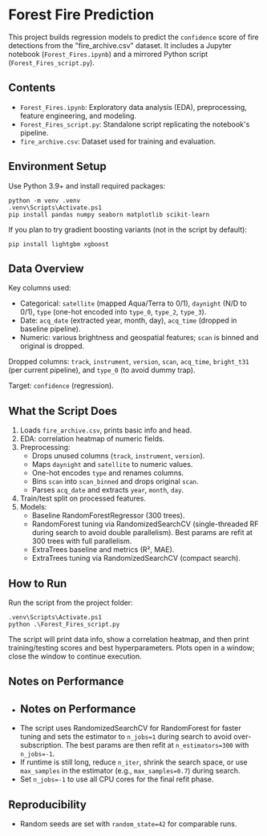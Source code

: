 # Forest Fire Prediction

This project builds regression models to predict the `confidence` score of fire detections from the "fire_archive.csv" dataset. It includes a Jupyter notebook (`Forest_Fires.ipynb`) and a mirrored Python script (`Forest_Fires_script.py`).

## Contents

- `Forest_Fires.ipynb`: Exploratory data analysis (EDA), preprocessing, feature engineering, and modeling.
- `Forest_Fires_script.py`: Standalone script replicating the notebook's pipeline.
- `fire_archive.csv`: Dataset used for training and evaluation.

## Environment Setup

Use Python 3.9+ and install required packages:

```pwsh
python -m venv .venv
.venv\Scripts\Activate.ps1
pip install pandas numpy seaborn matplotlib scikit-learn
```

If you plan to try gradient boosting variants (not in the script by default):

```pwsh
pip install lightgbm xgboost
```

## Data Overview

Key columns used:

- Categorical: `satellite` (mapped Aqua/Terra to 0/1), `daynight` (N/D to 0/1), `type` (one-hot encoded into `type_0`, `type_2`, `type_3`).
- Date: `acq_date` (extracted year, month, day), `acq_time` (dropped in baseline pipeline).
- Numeric: various brightness and geospatial features; `scan` is binned and original is dropped.

Dropped columns: `track`, `instrument`, `version`, `scan`, `acq_time`, `bright_t31` (per current pipeline), and `type_0` (to avoid dummy trap).

Target: `confidence` (regression).

## What the Script Does

1. Loads `fire_archive.csv`, prints basic info and head.
2. EDA: correlation heatmap of numeric fields.
3. Preprocessing:
   - Drops unused columns (`track`, `instrument`, `version`).
   - Maps `daynight` and `satellite` to numeric values.
   - One-hot encodes `type` and renames columns.
   - Bins `scan` into `scan_binned` and drops original `scan`.
   - Parses `acq_date` and extracts `year`, `month`, `day`.
4. Train/test split on processed features.
5. Models:
   - Baseline RandomForestRegressor (300 trees).
   - RandomForest tuning via RandomizedSearchCV (single-threaded RF during search to avoid double parallelism). Best params are refit at 300 trees with full parallelism.
   - ExtraTrees baseline and metrics (R², MAE).
   - ExtraTrees tuning via RandomizedSearchCV (compact search).

## How to Run

Run the script from the project folder:

```pwsh
.venv\Scripts\Activate.ps1
python .\Forest_Fires_script.py
```

The script will print data info, show a correlation heatmap, and then print training/testing scores and best hyperparameters. Plots open in a window; close the window to continue execution.

## Notes on Performance

- ## Notes on Performance
- The script uses RandomizedSearchCV for RandomForest for faster tuning and sets the estimator to `n_jobs=1` during search to avoid over-subscription. The best params are then refit at `n_estimators=300` with `n_jobs=-1`.
- If runtime is still long, reduce `n_iter`, shrink the search space, or use `max_samples` in the estimator (e.g., `max_samples=0.7`) during search.
- Set `n_jobs=-1` to use all CPU cores for the final refit phase.

## Reproducibility

- Random seeds are set with `random_state=42` for comparable runs.
